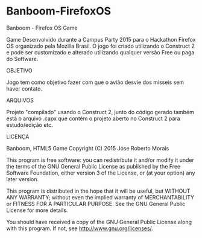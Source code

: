 Banboom-FirefoxOS
=========

Banboom - Firefox OS Game

Game Desenvolvido durante a Campus Party 2015 para o Hackathon Firefox OS organizado pela Mozilla Brasil.
O jogo foi criado utilizando o Construct 2 e pode ser customizado e alterado utilizando qualquer versão Free ou paga do Software.

OBJETIVO

Jogo tem como objetivo fazer com que o avião desvie dos misseis sem haver contato.

ARQUIVOS

Projeto "compilado" usando o Construct 2, junto do código gerado também está o arquivo .capx que contém o projeto aberto no Construct 2 para estudo/edição etc.


LICENÇA

Banboom, HTML5 Game
Copyright (C) 2015  Jose Roberto Morais

This program is free software: you can redistribute it and/or modify
it under the terms of the GNU General Public License as published by
the Free Software Foundation, either version 3 of the License, or
(at your option) any later version.

This program is distributed in the hope that it will be useful,
but WITHOUT ANY WARRANTY; without even the implied warranty of
MERCHANTABILITY or FITNESS FOR A PARTICULAR PURPOSE.  See the
GNU General Public License for more details.

You should have received a copy of the GNU General Public License
along with this program.  If not, see <http://www.gnu.org/licenses/>.
